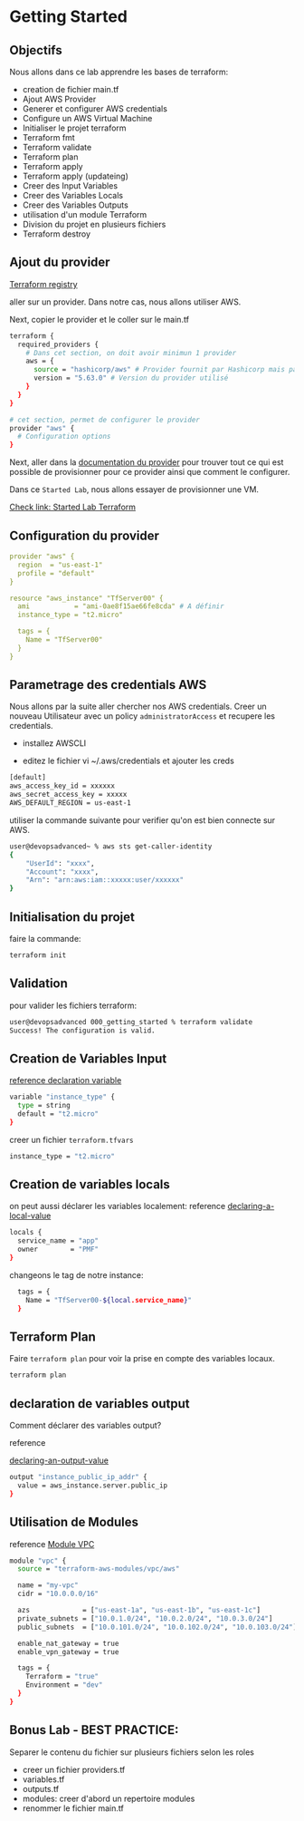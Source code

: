 # Getting Started

## Objectifs
Nous allons dans ce lab apprendre les bases de terraform:

- creation de fichier main.tf
- Ajout AWS Provider
- Generer et configurer AWS credentials
- Configure un AWS Virtual Machine
- Initialiser le projet terraform 
- Terraform fmt
- Terraform validate
- Terraform plan
- Terraform apply
- Terraform apply (updateing)
- Creer des Input Variables
- Creer des Variables Locals
- Creer des Variables Outputs
- utilisation d'un module Terraform 
- Division du projet en plusieurs fichiers
- Terraform destroy

## Ajout du provider

[Terraform registry](https://registry.terraform.io/?product_intent=terraform)

aller sur un provider. Dans notre cas, nous allons utiliser AWS.

Next, copier le provider et le coller sur le main.tf

```sh
terraform {
  required_providers {
    # Dans cet section, on doit avoir minimun 1 provider
    aws = {
      source = "hashicorp/aws" # Provider fournit par Hashicorp mais pas AWS
      version = "5.63.0" # Version du provider utilisé
    }
  }
}

# cet section, permet de configurer le provider
provider "aws" {
  # Configuration options
}
```

Next, aller dans la [documentation du provider](https://registry.terraform.io/providers/hashicorp/aws/latest/docs) pour trouver tout ce qui est possible de provisionner pour ce provider ainsi que comment le configurer.

Dans ce `Started Lab`, nous allons essayer de provisionner une VM.

[Check link: Started Lab Terraform](https://developer.hashicorp.com/terraform/tutorials/aws-get-started/aws-build)

## Configuration du provider

```yaml
provider "aws" {
  region  = "us-east-1"
  profile = "default"
}

resource "aws_instance" "TfServer00" {
  ami           = "ami-0ae8f15ae66fe8cda" # A définir
  instance_type = "t2.micro"

  tags = {
    Name = "TfServer00"
  }
}
```

## Parametrage des credentials AWS 

Nous allons par la suite aller chercher nos AWS credentials.
Creer un nouveau Utilisateur avec un policy `administratorAccess` et recupere les credentials.

- installez AWSCLI

- editez le fichier vi ~/.aws/credentials et ajouter les creds

```sh
[default]
aws_access_key_id = xxxxxx
aws_secret_access_key = xxxxx
AWS_DEFAULT_REGION = us-east-1
```

utiliser la commande suivante pour verifier qu'on est bien connecte sur AWS.

```sh
user@devopsadvanced~ % aws sts get-caller-identity
{
    "UserId": "xxxx",
    "Account": "xxxx",
    "Arn": "arn:aws:iam::xxxxx:user/xxxxxx"
}
```
## Initialisation du projet

faire la commande:
 ```sh
 terraform init
 ```

## Validation

pour valider les fichiers terraform:

```sh
user@devopsadvanced 000_getting_started % terraform validate
Success! The configuration is valid.
```

## Creation de Variables Input 
[reference declaration variable](https://www.terraform.io/docs/language/values/variables.html#declaring-an-input-variable)

```sh
variable "instance_type" {
  type = string
  default = "t2.micro"
}

```

creer un fichier `terraform.tfvars`
```sh
instance_type = "t2.micro"
```

## Creation de variables locals
on peut aussi déclarer les variables localement:
reference [declaring-a-local-value](https://developer.hashicorp.com/terraform/language/values/locals#declaring-a-local-value)

```sh
locals {
  service_name = "app"
  owner        = "PMF"
}
```

changeons le tag de notre instance:

```sh
  tags = {
    Name = "TfServer00-${local.service_name}"
  }
```

## Terraform Plan
Faire `terraform plan` pour voir la prise en compte des variables locaux.

```sh
terraform plan
```

## declaration de variables output



Comment déclarer des variables output?

reference 

[declaring-an-output-value](https://www.terraform.io/docs/language/values/outputs.html#declaring-an-output-value)



```sh
output "instance_public_ip_addr" {
  value = aws_instance.server.public_ip
}
```

## Utilisation de Modules

reference [Module VPC](https://registry.terraform.io/modules/terraform-aws-modules/vpc/aws/latest)

```sh
module "vpc" {
  source = "terraform-aws-modules/vpc/aws"

  name = "my-vpc"
  cidr = "10.0.0.0/16"

  azs             = ["us-east-1a", "us-east-1b", "us-east-1c"]
  private_subnets = ["10.0.1.0/24", "10.0.2.0/24", "10.0.3.0/24"]
  public_subnets  = ["10.0.101.0/24", "10.0.102.0/24", "10.0.103.0/24"]

  enable_nat_gateway = true
  enable_vpn_gateway = true

  tags = {
    Terraform = "true"
    Environment = "dev"
  }
}
```


## Bonus Lab - BEST PRACTICE: 
Separer le contenu du fichier sur plusieurs fichiers selon les roles

- creer un fichier providers.tf
- variables.tf
- outputs.tf
- modules: creer d'abord un repertoire modules
- renommer le fichier main.tf